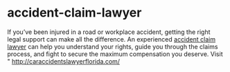 # accident-claim-lawyer
If you’ve been injured in a road or workplace accident, getting the right legal support can make all the difference. An experienced [accident claim lawyer]([url](http://caraccidentslawyerflorida.com/)) can help you understand your rights, guide you through the claims process, and fight to secure the maximum compensation you deserve.
Visit " http://caraccidentslawyerflorida.com/
